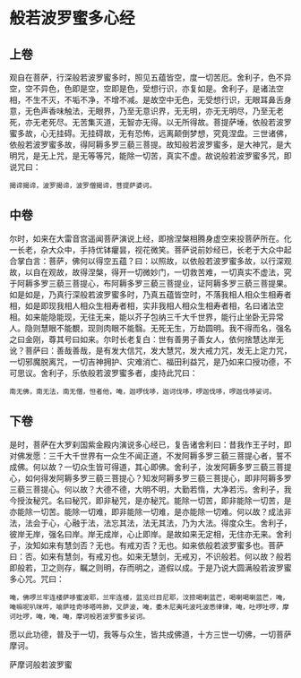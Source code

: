 # 般若波罗蜜多心经

## 上卷

观自在菩萨，行深般若波罗蜜多时，照见五蕴皆空，度一切苦厄。舍利子，色不异空，空不异色，色即是空，空即是色，受想行识，亦复如是。舍利子，是诸法空相，不生不灭，不垢不净，不增不减。是故空中无色，无受想行识，无眼耳鼻舌身意，无色声香味触法，无眼界，乃至无意识界，无无明，亦无无明尽，乃至无老死，亦无老死尽。无苦集灭道，无智亦无得。以无所得故。菩提萨埵，依般若波罗蜜多故，心无挂碍。无挂碍故，无有恐怖，远离颠倒梦想，究竟涅盘。三世诸佛，依般若波罗蜜多故，得阿耨多罗三藐三菩提。故知般若波罗蜜多，是大神咒，是大明咒，是无上咒，是无等等咒，能除一切苦，真实不虚。故说般若波罗蜜多咒，即说咒曰：

```
揭谛揭谛，波罗揭谛，波罗僧揭谛，菩提萨婆诃。
```
## 中卷

尔时，如来在大雷音宫遥闻菩萨演说上经，即捨涅槃相腾身虚空来投菩萨所在。化一长老，杂大众中，手持优钵癯昙，视花微笑。菩萨说前妙经已，长老于大众中起合掌白言：菩萨，佛何以得空五蕴？曰：以照故，以依般若波罗蜜多故，以行深观故，以自在观故，故得涅槃，得开一切微妙门，一切救苦难，一切真实不虚法，究于阿耨多罗三藐三菩提心，布阿耨多罗三藐三菩提业，证阿耨多罗三藐三菩提果。如是如是，乃真行深般若波罗蜜多时，乃真五蕴皆空时，不落我相人相众生相寿者相，如是即现我相人相众生相寿者相，实非我相人相众生相寿者相，名曰诸法空相。如来能隐能现，无往无来，能以芥子包纳三千大千世界，能行止坐卧无异常人。隐则慧眼不能覩，现则肉眼不能翳。无死无生，万劫圆明。我不得而名，强名之曰金刚，尊其号曰如来。尔时长老复白：世有善男子善女人，依何捨慧达岸无讹？菩萨曰：善哉善哉，是有发大信咒，发大慧咒，发大戒力咒，发无上定力咒，一切邪魔脱离咒，一切吉神拥护、灾难消亡、福田利益咒，是乃如来口授功德，不可思议。舍利子，乐依般若波罗蜜多者，虔持此咒曰：

```
南无佛，南无法，南无僧，怛者他，唵，迦啰伐哆，迦诃伐哆，啰迦伐哆，啰迦伐哆娑诃。
```

## 下卷

是时，菩萨在大罗刹国紫金殿内演说多心经已，复告诸舍利曰：昔我作王子时，即对佛发愿：三千大千世界有一众生不闻正道，不发阿耨多罗三藐三菩提心者，誓不成佛。何以故？一切众生皆可得道，其心即佛。舍利子，汝发阿耨多罗三藐三菩提心，如何得发阿耨多罗三藐三菩提心？知发阿耨多罗三藐三菩提心，即非阿耨多罗三藐三菩提心。何以故？大德不德，大明不明，大勤若惰，大净若污。舍利子，我今授汝秘咒。名曰秘咒，即非秘咒，是亦秘咒。能除一切苦，即非能除一切苦，是亦能除一切苦。能除一切难，即非能除一切难，是亦能除一切难。何以故？成法非法，法会于心，心融于法，法忘其法，法无其法，乃为大法。得度众生。舍利子，彼岸无岸，强名曰岸。岸无成岸，心止即岸。是故如来无定相，无住亦无来。舍利子，汝知如来有慧剑否？无也。有戒刃否？无也。如来依般若波罗蜜多也。菩萨曰：否。如来有慧剑，有戒刃也。如来无慧剑，无戒刃，不识般若。何以故？般若即般若，卫之则存，瞩之则明，存而明之，道假以成。于是乃说大圆满般若波罗蜜多心咒。咒曰：

```
唵，佛啰兰牢连楼萨哆蜜波耶，兰牢连楼，蓝览烂目尼耶，汶捺喝喇蓝芒，喝喇喝喇蓝芒，唵，唵嘛呢叭咪吽，喻萨哇奇哆嗒吽肺，叉萨波，唵，委木尼夷吒波吒波悉律律，唵，吐啰吐啰，摩诃吐啰，唵，唵，唵，摩诃般若波罗蜜多娑诃。
```


愿以此功德，普及于一切，我等与众生，皆共成佛道，十方三世一切佛，一切菩萨摩诃。

萨摩诃般若波罗蜜
